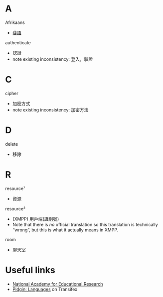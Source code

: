 A
=

Afrikaans
- [斐語](https://www.mofa.gov.tw/CountryInfo.aspx?CASN=D33B55D537402BAA&n=1C6028CA080A27B3&sms=26470E539B6FA395&s=4892E8B8F5C0E174)

authenticate
- 認證
- note existing inconsistency: 登入，驗證

C
=

cipher
- 加密方式
- note existing inconsistency: 加密方法

D
=

delete
- 移除

R
=

resource¹
- 資源

resource²
- (XMPP) 用戶端(識別號)
- Note that there is *no* official translation so this translation is technically “wrong”, but this is what it actually means in XMPP.

room
- 聊天室


Useful links
============
- [National Academy for Educational Research](http://terms.naer.edu.tw/)
- [Pidgin: Languages](https://www.transifex.com/pidgin/pidgin/languages/) on Transifex
